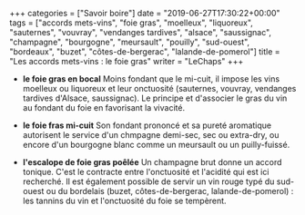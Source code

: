 +++
categories = ["Savoir boire"]
date = "2019-06-27T17:30:22+00:00"
tags = ["accords mets-vins", "foie gras", "moelleux", "liquoreux", "sauternes", "vouvray", "vendanges tardives", "alsace", "saussignac", "champagne", "bourgogne", "meursault", "pouilly", "sud-ouest", "bordeaux", "buzet", "côtes-de-bergerac", "lalande-de-pomerol"]
title = "Les accords mets-vins : le foie gras"
writer = "LeChaps"
+++

* **le foie gras en bocal**
Moins fondant que le mi-cuit, il impose les vins moelleux ou liquoreux et leur onctuosité (sauternes, vouvray, vendanges tardives d'Alsace, saussignac). Le principe et d'associer le gras du vin au fondant du foie en favorisant la vivacité.

* **le foie fras mi-cuit**
Son fondant prononcé et sa pureté aromatique autorisent le service d'un chmpagne demi-sec, sec ou extra-dry, ou encore d'un bourgogne blanc comme un meursault ou un puilly-fuissé.

* **l'escalope de foie gras poêlée**
Un champagne brut donne un accord tonique. C'est le contracte entre l'onctuosité et l'acidité qui est ici recherché. Il est également possible de servir un vin rouge typé du sud-ouest ou du bordelais (buzet, côtes-de-bergerac, lalande-de-pomerol) : les tannins du vin et l'onctuosité du foie se tempèrent.
